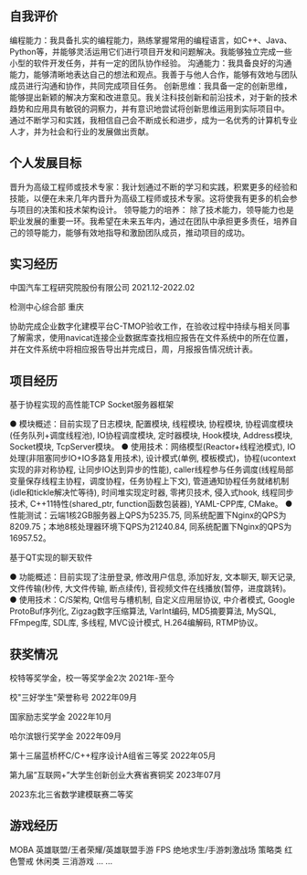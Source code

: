 ## 自我评价

编程能力：我具备扎实的编程能力，熟练掌握常用的编程语言，如C++、Java、Python等，并能够灵活运用它们进行项目开发和问题解决。我能够独立完成一些小型的软件开发任务，并有一定的团队协作经验。 
沟通能力：我具备良好的沟通能力，能够清晰地表达自己的想法和观点。我善于与他人合作，能够有效地与团队成员进行沟通和协作，共同完成项目任务。
创新思维：我具备一定的创新思维，能够提出新颖的解决方案和改进意见。我关注科技创新和前沿技术，对于新的技术趋势和应用具有敏锐的洞察力，并有意识地尝试将创新思维运用到实际项目中。 
通过不断学习和实践，我相信自己会不断成长和进步，成为一名优秀的计算机专业人才，并为社会和行业的发展做出贡献。

## 个人发展目标

晋升为高级工程师或技术专家：我计划通过不断的学习和实践，积累更多的经验和技能，以便在未来几年内晋升为高级工程师或技术专家。这将使我有更多的机会参与项目的决策和技术架构设计。
领导能力的培养： 除了技术能力，领导能力也是职业发展的重要一环。我希望在未来五年内，通过在团队中承担更多责任，培养自己的领导能力，能够有效地指导和激励团队成员，推动项目的成功。

## 实习经历

中国汽车工程研究院股份有限公司                                               2021.12-2022.02

检测中心综合部                                                                       重庆

协助完成企业数字化建模平台C-TMOP验收工作，在验收过程中持续与相关同事了解需求，使用navicat连接企业数据库查找相应报告在文件系统中的所在位置，并在文件系统中将相应报告导出并完成日，周，月报报告情况统计表。

## 项目经历

基于协程实现的高性能TCP Socket服务器框架

●  模块概述：目前实现了日志模块, 配置模块, 线程模块, 协程模块, 协程调度模块(任务队列+调度线程池), IO协程调度模块, 定时器模块, Hook模块, Address模块, Socket模块, TcpServer模块。
●  使用技术：网络模型(Reactor+线程池模式), IO处理(非阻塞同步IO+IO多路复用技术), 设计模式(单例, 模板模式)，协程(ucontext实现的非对称协程, 让同步IO达到异步的性能), caller线程参与任务调度(线程局部变量保存线程主协程，调度协程，任务协程上下文), 管道通知协程任务就绪机制(idle和tickle解决忙等待), 时间堆实现定时器, 零拷贝技术, 侵入式hook, 线程同步技术, C++11特性(shared_ptr, function函数包装器), YAML-CPP库, CMake。
●  性能测试：云端1核2GB服务器上QPS为5235.75, 同系统配置下Nginx的QPS为8209.75；本地8核处理器环境下QPS为21240.84, 同系统配置下Nginx的QPS为16957.52。

基于QT实现的聊天软件

●	功能概述：目前实现了注册登录, 修改用户信息, 添加好友, 文本聊天, 聊天记录, 文件传输(秒传, 大文件传输, 断点续传), 
音视频文件在线播放(暂停，进度跳转)。
●	使用技术：C/S架构, Qt信号与槽机制, 自定义应用层协议, 中介者模式, Google ProtoBuf序列化, Zigzag数字压缩算法, VarInt编码, MD5摘要算法, MySQL, FFmpeg库, SDL库, 多线程, MVC设计模式, H.264编解码, RTMP协议。


## 获奖情况

校特等奖学金，校一等奖学金2次                                                      2021年-至今

校"三好学生"荣誉称号                                                                2022年09月

国家励志奖学金                                                                2022年10月

哈尔滨银行奖学金                                                                2022年09月

第十三届蓝桥杯C/C++程序设计A组省三等奖                                                                2022年05月

第九届”互联网+”大学生创新创业大赛省赛铜奖                                                                2023年07月

2023东北三省数学建模联赛二等奖

## 游戏经历

MOBA 英雄联盟/王者荣耀/英雄联盟手游
FPS      绝地求生/手游刺激战场
策略类  红色警戒
休闲类  三消游戏
... ...